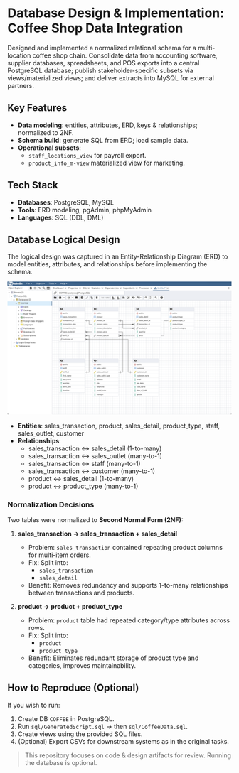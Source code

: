 # Database Design & Implementation: Coffee Shop Data Integration

Designed and implemented a normalized relational schema for a multi-location coffee shop chain. Consolidate data from accounting software, supplier databases, spreadsheets, and POS exports into a central PostgreSQL database; publish stakeholder-specific subsets via views/materialized views; and deliver extracts into MySQL for external partners.

## Key Features
- **Data modeling**: entities, attributes, ERD, keys & relationships; normalized to 2NF. 
- **Schema build**: generate SQL from ERD; load sample data. 
- **Operational subsets**: 
    - `staff_locations_view` for payroll export.
    - `product_info_m-view` materialized view for marketing.

## Tech Stack
- **Databases**: PostgreSQL, MySQL
- **Tools**: ERD modeling, pgAdmin, phpMyAdmin
- **Languages**: SQL (DDL, DML)

## Database Logical Design
The logical design was captured in an Entity-Relationship Diagram (ERD) to model entities, attributes, and relationships before implementing the schema.  

![ERD](docs/ERD-2NL-Relationships.png)

- **Entities**: sales_transaction, product, sales_detail, product_type, staff, sales_outlet, customer
- **Relationships**: 
  - sales_transaction ↔ sales_detail (1-to-many)  
  - sales_transaction ↔ sales_outlet (many-to-1) 
  - sales_transaction ↔ staff (many-to-1)  
  - sales_transaction ↔ customer (many-to-1) 
  - product ↔ sales_detail (1-to-many) 
  - product ↔ product_type (many-to-1)   

### Normalization Decisions

Two tables were normalized to **Second Normal Form (2NF):**

1. **sales_transaction → sales_transaction + sales_detail**
   - Problem: `sales_transaction` contained repeating product columns for multi-item orders.  
   - Fix: Split into:
     - `sales_transaction` 
     - `sales_detail` 
   - Benefit: Removes redundancy and supports 1-to-many relationships between transactions and products.

2. **product → product + product_type**
   - Problem: `product` table had repeated category/type attributes across rows.  
   - Fix: Split into:
     - `product` 
     - `product_type` 
   - Benefit: Eliminates redundant storage of product type and categories, improves maintainability.

## How to Reproduce (Optional)
If you wish to run:
1) Create DB `COFFEE` in PostgreSQL.  
2) Run `sql/GeneratedScript.sql` → then `sql/CoffeeData.sql`.  
3) Create views using the provided SQL files.  
4) (Optional) Export CSVs for downstream systems as in the original tasks. 

> This repository focuses on code & design artifacts for review. Running the database is optional.